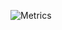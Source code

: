![Metrics](https://metrics.lecoq.io/gokulsaraswat?template=classic&isocalendar=1&introduction=1&followup=1&lines=1&tweets=1&isocalendar.duration=full-year&introduction.title=true&followup.sections=repositories&tweets.attachments=true&tweets.limit=3&tweets.user=gokulsaraswat&config.timezone=Asia%2FCalcutta)































































































<!---// # Visit https://github.com/lowlighter/metrics/blob/master/action.yml for full reference
// name: Metrics
// on:
//   # Schedule updates (each hour)
//   schedule: [{cron: "0 * * * *"}]
//   # Lines below let you run workflow manually and on each commit
//   workflow_dispatch:
//   push: {branches: ["master", "main"]}
// jobs:
//   github-metrics:
//     runs-on: ubuntu-latest
//     steps:
//       - uses: lowlighter/metrics@latest
//         with:
//           # Your GitHub token
//           token: ${{ secrets.METRICS_TOKEN }}

//           # Options
//           user: gokulsaraswat
//           template: classic
//           base: header, activity, community, repositories, metadata
//           config_padding: 0, 15%
//           config_timezone: Asia/Calcutta
//           plugin_activity: yes
//           plugin_activity_days: 14
//           plugin_activity_filter: all
//           plugin_activity_limit: 5
//           plugin_activity_load: 300
//           plugin_activity_visibility: all
//           plugin_anilist: yes
//           plugin_anilist_limit.characters: 22
//           plugin_anilist_limit: 3
//           plugin_anilist_medias: anime, manga
//           plugin_anilist_sections: favorites
//           plugin_anilist_shuffle: yes
//           plugin_anilist_user: .user.login
//           plugin_contributors: yes
//           plugin_contributors_head: master
//           plugin_contributors_ignored: github-actions[bot], dependabot[bot], dependabot-preview[bot]
//           plugin_gists: yes
//           plugin_habits: yes
//           plugin_habits_days: 14
//           plugin_habits_facts: yes
//           plugin_habits_from: 200
//           plugin_introduction: yes
//           plugin_introduction_title: yes
//           plugin_isocalendar: yes
//           plugin_isocalendar_duration: half-year
//           plugin_lines: yes
//           plugin_music: yes
//           plugin_music_limit: 4
//           plugin_music_user: .user.login
//           plugin_screenshot: yes
//           plugin_screenshot_background: yes
//           plugin_screenshot_selector: body
//           plugin_screenshot_title: Screenshot
//           plugin_screenshot_url: https://www.gokulsaraswat.github.io
//           plugin_skyline: yes
//           plugin_skyline_frames: 60
//           plugin_skyline_quality: 0.5
//           plugin_skyline_year: current-year
//           plugin_stock: yes
//           plugin_stock_duration: 1d
//           plugin_stock_interval: 5m
//           plugin_traffic: yes
//           plugin_tweets: yes
//           plugin_tweets_limit: 2
//           plugin_tweets_user: .user.twitter-->
